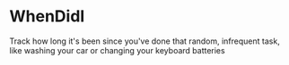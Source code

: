 # WhenDidI
Track how long it's been since you've done that random, infrequent task, like washing your car or changing your keyboard batteries
